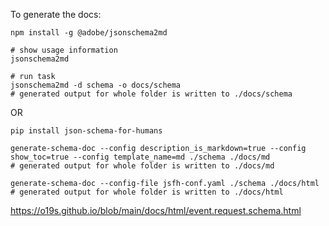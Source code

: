 
To generate the docs:

```
npm install -g @adobe/jsonschema2md

# show usage information
jsonschema2md

# run task
jsonschema2md -d schema -o docs/schema
# generated output for whole folder is written to ./docs/schema
```

OR

```
pip install json-schema-for-humans

generate-schema-doc --config description_is_markdown=true --config show_toc=true --config template_name=md ./schema ./docs/md
# generated output for whole folder is written to ./docs/md

generate-schema-doc --config-file jsfh-conf.yaml ./schema ./docs/html
# generated output for whole folder is written to ./docs/html

```


https://o19s.github.io/blob/main/docs/html/event.request.schema.html
